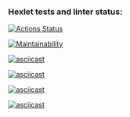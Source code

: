 ### Hexlet tests and linter status:
[![Actions Status](https://github.com/DrStopor/java-project-61/actions/workflows/hexlet-check.yml/badge.svg)](https://github.com/DrStopor/java-project-61/actions)

[![Maintainability](https://api.codeclimate.com/v1/badges/a215746f185c2f4021af/maintainability)](https://codeclimate.com/github/DrStopor/java-project-61/maintainability)

[![asciicast](https://asciinema.org/a/629769.svg)](https://asciinema.org/a/629769)

[![asciicast](https://asciinema.org/a/629786.svg)](https://asciinema.org/a/629786)

[![asciicast](https://asciinema.org/a/630191.svg)](https://asciinema.org/a/630191)

[![asciicast](https://asciinema.org/a/630208.svg)](https://asciinema.org/a/630208)